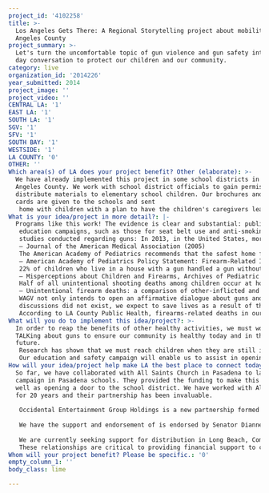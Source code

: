 ```yaml
---
project_id: '4102258'
title: >-
  Los Angeles Gets There: A Regional Storytelling project about mobility in Los
  Angeles County
project_summary: >-
  Let's turn the uncomfortable topic of gun violence and gun safety into every
  day conversation to protect our children and our community.
category: live
organization_id: '2014226'
year_submitted: 2014
project_image: ''
project_video: ''
CENTRAL LA: '1'
EAST LA: '1'
SOUTH LA: '1'
SGV: '1'
SFV: '1'
SOUTH BAY: '1'
WESTSIDE: '1'
LA COUNTY: '0'
OTHER: ''
Which area(s) of LA does your project benefit? Other (elaborate): >-
  We have already implemented this project in some school districts in Los
  Angeles County. We work with school district officials to gain permission to
  distribute materials to elementary school children. Our brochures and reply
  cards are given to the schools and sent
   home with children with a plan to have the children's caregivers learn about gun safety and how to TALK about it. We are putting together a coalition of funders to support the project in specific school districts. We have approval of Long Beach Unified, LAUSD and backing of the City of Los Angeles in addition to lawmakers and law enforcement. We just need the financial backing to get the lifesaving materials in place.
What is your idea/project in more detail?: |-
  Programs like this work! The evidence is clear and substantial: public
   education campaigns, such as those for seat belt use and anti-smoking, resulted in significant behavioral change. We believe that The Talk Project will produce the same life-saving results! Here are some interesting facts we include in our TALK brochure from a few
   studies conducted regarding guns: In 2013, in the United States, more than 5 children a month under the age of 12 – more than 1 a week – were killed at a family member’s home or at a friend’s home by guns that were improperly stored and secured. Research shows that storing guns locked and unloaded reduces the risk of both injuries and suicide by about 70%.
   – Journal of the American Medical Association (2005)
   The American Academy of Pediatrics recommends that the safest home for a family is a home without guns. If there is a gun in the home, the gun should be stored unloaded and locked, with ammunition stored separately.
   – American Academy of Pediatrics Policy Statement: Firearm-Related Injuries in the Pediatric Population (October 2012)
   22% of children who live in a house with a gun handled a gun without their parents’ knowledge.
   – Misperceptions about Children and Firearms, Archives of Pediatric Adolescent Medicine (2006)
   Half of all unintentional shooting deaths among children occur at home, and almost half occur in the home of a friend or relative.
   – Unintentional firearm deaths: a comparison of other-inflicted and self-inflicted shootings. Accident Analysis and Prevention (2010).
   WAGV not only intends to open an affirmative dialogue about guns and gun safety where proactive and preventative
   discussions did not exist, we expect to save lives as a result of this campaign.
   According to LA County Public Health, firearms-related deaths in our county are higher than the national average.
What will you do to implement this idea/project?: >-
  In order to reap the benefits of other healthy activities, we must work on
  TALKing about guns to ensure our community is healthy today and in the
  future. 
   Research has shown that we must reach children when they are still in elementary school to be able to make change happen.
   Our education and safety campaign will enable us to assist in opening a dialogue about guns where one does not exist. Our specific audience will be caregivers of young children to help them learn about protecting the children in their care.
How will your idea/project help make LA the best place to connect today? In LA2050?: >-
  So far, we have collaborated with All Saints Church in Pasadena to launch our
  campaign in Pasadena schools. They provided the funding to make this happen as
  well as opening a door to the school district. We have worked with All Saints
  for 20 years and their partnership has been invaluable. 
   
   Occidental Entertainment Group Holdings is a new partnership formed in 2014. They have provided financial support to distribute materials in school districts in Santa Monica, Malibu and Las Virgenes. They will continue to support WAGV's efforts by introducing us to new potential funders and to reach additional school districts.
   
   We have the support and endorsement of is endorsed by Senator Dianne Feinstein; LA Chief of Police Beck; LA City Councilmembers Krekorian and Koretz; LA City Attorney Feuer; LA County Sheriff Baca, Burbank Chief of Police LaChasse; Dr. Walsh, Director of Public Health for the City of Pasadena; John Torres, former Deputy Assistant Director for the ATF; and Jack Scott, educator and former California legislator.
   
   We are currently seeking support for distribution in Long Beach, Compton, Inglewood, LAUSD, Burbank, and Glendale.
   These relationships are critical to providing financial support to create the materials and to distribute them; each collaborator uses their unique relationships to leverage connections with appropriate personnel in positions of decision-making; and each collaboration validates the need for the TALK Project.
Whom will your project benefit? Please be specific.: '0'
empty_column_1: ''
body_class: lime

---
```


